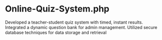 # Online-Quiz-System.php
Developed a teacher-student quiz system with timed, instant results.   Integrated a dynamic question bank for admin management.   Utilized secure database techniques for data storage and retrieval
